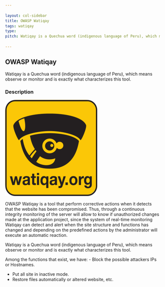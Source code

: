 ```yaml
---

layout: col-sidebar
title: OWASP Watiqay
tags: watiqay
type: 
pitch: Watiqay is a Quechua word (indigenous language of Peru), which means observe or monitor and is exactly what characterizes this tool.

---
```


## OWASP Watiqay

Watiqay is a Quechua word (indigenous language of Peru), which means observe or monitor and is exactly what characterizes this tool.

### Description

![image](/assets/images/watiqay_logo.png)

OWASP Watiqay is a tool that perform corrective actions when it detects that the website has been compromised. Thus, through a continuous integrity monitoring of the server will allow to know if unauthorized changes made ​​at the application project, since the system of real-time monitoring Watiqay can detect and alert when the site structure and functions has changed and depending on the predefined actions by the administrator will execute an automatic reaction.

Watiqay is a Quechua word (indigenous language of Peru), which means observe or monitor and is exactly what characterizes this tool.


Among the functions that exist, we have: - Block the possible attackers IPs or Hostnames.

- Put all site in inactive mode. 
- Restore files automatically or altered website, etc.


